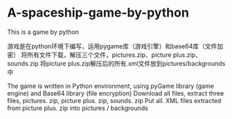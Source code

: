# A-spaceship-game-by-python
This is a game by python 

游戏是在python环境下编写，运用pygame库（游戏引擎）和base64库（文件加密）
将所有文件下载，解压三个文件，pictures.zip、picture plus.zip、sounds.zip
将picture plus.zip解压后的所有.xml文件放到pictures/backgrounds中


The game is written in Python environment, using pyGame library (game engine) and Base64 library (file encryption)
Download all files, extract three files, pictures. zip, picture plus. zip, sounds. zip
Put all. XML files extracted from picture plus. zip into pictures / backgrounds
